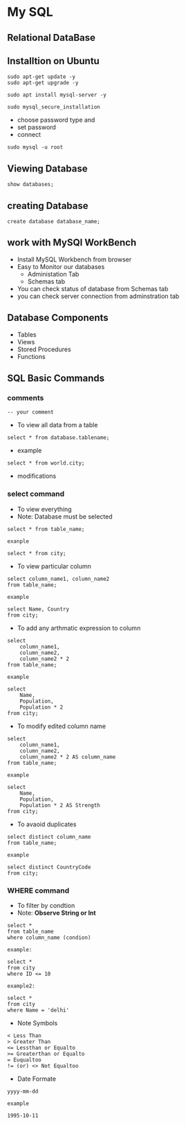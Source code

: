 # My SQL

## Relational DataBase

## Installtion on Ubuntu
```
sudo apt-get update -y
sudo apt-get upgrade -y

sudo apt install mysql-server -y

sudo mysql_secure_installation
```
- choose password type and 
- set password
- connect

```
sudo mysql -u root
```

## Viewing Database

```
show databases;
```

## creating Database

```
create database database_name;
```
## work with MySQl WorkBench
- Install MySQL Workbench from browser
- Easy to Monitor our databases
  - Administation Tab
  - Schemas tab
- You can check status of database from Schemas tab
- you can check server connection from adminstration tab

## Database Components
- Tables
- Views
- Stored Procedures
- Functions

## SQL Basic Commands

### comments
```
-- your comment 
```
- To view all data from a table

```
select * from database.tablename;
```
- example

```
select * from world.city;
```
- modifications

### select command
- To view everything
- Note: Database must be selected

```
select * from table_name;

exanple

select * from city;
```
- To view particular column

```
select column_name1, column_name2
from table_name;

example

select Name, Country
from city;
```
- To add any arthmatic expression to column

```
select 
    column_name1,
    column_name2,
    column_name2 * 2
from table_name;

example

select 
    Name,
    Population,
    Population * 2
from city;
```
- To modify edited column name

```
select 
    column_name1,
    column_name2,
    column_name2 * 2 AS column_name
from table_name;

example

select 
    Name,
    Population,
    Population * 2 AS Strength
from city;
```
- To avaoid duplicates

```
select distinct column_name
from table_name;

example

select distinct CountryCode
from city;
```
### WHERE command
- To filter by condtion
- Note: **Observe String or Int**

```
select *
from table_name
where column_name (condion)

example:

select *
from city
where ID <= 10

example2:

select *
from city
where Name = 'delhi'

```

- Note Symbols

```
< Less Than
> Greater Than
<= Lessthan or Equalto
>= Greaterthan or Equalto
= Euqualtoo
!= (or) <> Not Equaltoo
```
- Date Formate

```
yyyy-mm-dd

example

1995-10-11
```

